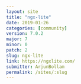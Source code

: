 ```yaml
---
layout: site
title: "ngx-lite"
date: 2019-01-26
categories: [community]
version: 7.0.2
major: 7
minor: 0
patch: 2
slug: ngx-lite
link: https://ngxlite.com/
submitter: ArjunBollam
permalink: /sites/:slug
---
```

